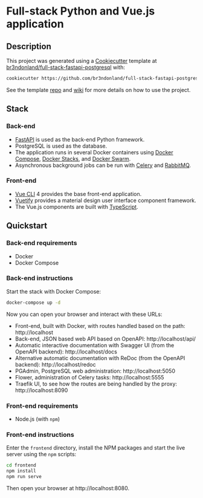 # Full-stack Python and Vue.js application

## Description

This project was generated using a [Cookiecutter](https://cookiecutter.readthedocs.io/en/latest/) template at [br3ndonland/full-stack-fastapi-postgresql](https://github.com/br3ndonland/full-stack-fastapi-postgresql) with:

```bash
cookiecutter https://github.com/br3ndonland/full-stack-fastapi-postgresql
```

See the template [repo](https://github.com/br3ndonland/full-stack-fastapi-postgresql) and [wiki](https://github.com/br3ndonland/full-stack-fastapi-postgresql/wiki) for more details on how to use the project.

## Stack

### Back-end

- [FastAPI](fastapi.tiangolo.com/) is used as the back-end Python framework.
- PostgreSQL is used as the database.
- The application runs in several Docker containers using [Docker Compose](https://docs.docker.com/compose/), [Docker Stacks](https://docs.docker.com/compose/bundles/), and [Docker Swarm](https://dockerswarm.rocks/).
- Asynchronous background jobs can be run with [Celery](https://pypi.org/project/celery/) and [RabbitMQ](https://www.rabbitmq.com/).

### Front-end

- [Vue CLI](https://cli.vuejs.org/) 4 provides the base front-end application.
- [Vuetify](https://vuetifyjs.com/en/) provides a material design user interface component framework.
- The Vue.js components are built with [TypeScript](https://www.typescriptlang.org/).

## Quickstart

### Back-end requirements

- Docker
- Docker Compose

### Back-end instructions

Start the stack with Docker Compose:

```bash
docker-compose up -d
```

Now you can open your browser and interact with these URLs:

- Front-end, built with Docker, with routes handled based on the path: http://localhost
- Back-end, JSON based web API based on OpenAPI: http://localhost/api/
- Automatic interactive documentation with Swagger UI (from the OpenAPI backend): http://localhost/docs
- Alternative automatic documentation with ReDoc (from the OpenAPI backend): http://localhost/redoc
- PGAdmin, PostgreSQL web administration: http://localhost:5050
- Flower, administration of Celery tasks: http://localhost:5555
- Traefik UI, to see how the routes are being handled by the proxy: http://localhost:8090

### Front-end requirements

- Node.js (with `npm`)

### Front-end instructions

Enter the `frontend` directory, install the NPM packages and start the live server using the `npm` scripts:

```bash
cd frontend
npm install
npm run serve
```

Then open your browser at http://localhost:8080.
